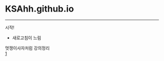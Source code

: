 # KSAhh.github.io

- - -

시작!
* 새로고침이 느림

멋쟁이사자처럼 강의정리  
[1](https://github.com/KSAhh/README_Template/blob/master/Github_%EB%B0%B0%ED%8F%AC/Github_%EB%B0%B0%ED%8F%AC_1_1.md)
